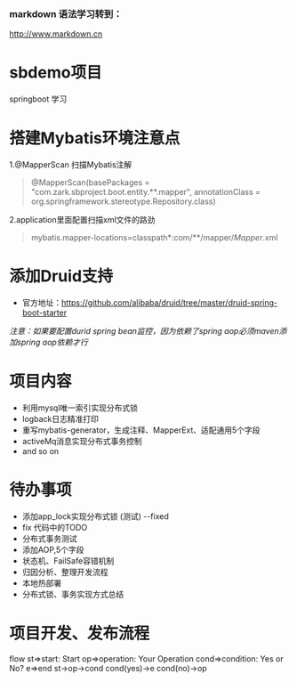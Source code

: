 ### markdown 语法学习转到：
http://www.markdown.cn
# sbdemo项目
springboot 学习

# 搭建Mybatis环境注意点
1.@MapperScan 扫描Mybatis注解
> @MapperScan(basePackages = "com.zark.sbproject.boot.entity.**.mapper", annotationClass = org.springframework.stereotype.Repository.class)

2.application里面配置扫描xml文件的路劲
> mybatis.mapper-locations=classpath*:com/**/mapper/*Mapper*.xml

# 添加Druid支持
* 官方地址：https://github.com/alibaba/druid/tree/master/druid-spring-boot-starter

*注意：如果要配置durid spring bean监控，因为依赖了spring aop必须maven添加spring aop依赖才行*


# 项目内容
* 利用mysql唯一索引实现分布式锁
* logback日志精准打印
* 重写mybatis-generator，生成注释、MapperExt、适配通用5个字段
* activeMq消息实现分布式事务控制
* and so on 

# 待办事项
* 添加app_lock实现分布式锁 (测试) --fixed
* fix 代码中的TODO
* 分布式事务测试
* 添加AOP,5个字段
* 状态机、FailSafe容错机制
* 归因分析、整理开发流程
* 本地热部署
* 分布式锁、事务实现方式总结

# 项目开发、发布流程
flow
st=>start: Start
op=>operation: Your Operation
cond=>condition: Yes or No?
e=>end
st->op->cond
cond(yes)->e
cond(no)->op